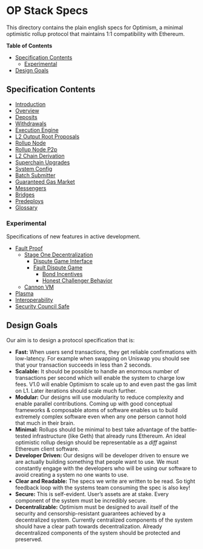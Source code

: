 # OP Stack Specs

This directory contains the plain english specs for Optimism, a minimal optimistic rollup protocol
that maintains 1:1 compatibility with Ethereum.

<!-- START doctoc generated TOC please keep comment here to allow auto update -->
<!-- DON'T EDIT THIS SECTION, INSTEAD RE-RUN doctoc TO UPDATE -->
**Table of Contents**

- [Specification Contents](#specification-contents)
  - [Experimental](#experimental)
- [Design Goals](#design-goals)

<!-- END doctoc generated TOC please keep comment here to allow auto update -->

## Specification Contents

- [Introduction](introduction.md)
- [Overview](protocol/overview.md)
- [Deposits](protocol/deposits.md)
- [Withdrawals](protocol/withdrawals.md)
- [Execution Engine](protocol/exec-engine.md)
- [L2 Output Root Proposals](protocol/proposals.md)
- [Rollup Node](protocol/rollup-node.md)
- [Rollup Node P2p](protocol/rollup-node-p2p.md)
- [L2 Chain Derivation](protocol/derivation.md)
- [Superchain Upgrades](protocol/superchain-upgrades.md)
- [System Config](protocol/system_config.md)
- [Batch Submitter](protocol/batcher.md)
- [Guaranteed Gas Market](protocol/guaranteed-gas-market.md)
- [Messengers](protocol/messengers.md)
- [Bridges](protocol/bridges.md)
- [Predeploys](protocol/predeploys.md)
- [Glossary](glossary.md)

### Experimental

Specifications of new features in active development.

- [Fault Proof](./experimental/fault-proof/index.md)
  - [Stage One Decentralization]()
    - [Dispute Game Interface](./experimental/fault-proof/stage-one/dispute-game-interface.md)
    - [Fault Dispute Game](./experimental/fault-proof/stage-one/fault-dispute-game.md)
      - [Bond Incentives](./experimental/fault-proof/stage-one/bond-incentives.md)
      - [Honest Challenger Behavior](./experimental/fault-proof/stage-one/honest-challenger-fdg.md)
  - [Cannon VM](./experimental/fault-proof/cannon-fault-proof-vm.md)
- [Plasma](./experimental/plasma.md)
- [Interoperability](./interop/overview.md)
- [Security Council Safe](./experimental/security-council-safe.md)

## Design Goals

Our aim is to design a protocol specification that is:

- **Fast:** When users send transactions, they get reliable confirmations with low-latency.
  For example when swapping on Uniswap you should see that your transaction succeeds in less than 2
  seconds.
- **Scalable:** It should be possible to handle an enormous number of transactions
  per second which will enable the system to charge low fees.
  V1.0 will enable Optimism to scale up to and even past the gas limit on L1.
  Later iterations should scale much further.
- **Modular:** Our designs will use modularity to reduce complexity and enable parallel
  contributions. Coming up with good conceptual frameworks & composable atoms of software enables us
  to build extremely complex software even when any one person cannot hold that much in their brain.
- **Minimal:** Rollups should be minimal to best take advantage of the battle-tested infrastructure
  (like Geth) that already runs Ethereum. An ideal optimistic rollup design should be representable
  as a _diff_ against Ethereum client software.
- **Developer Driven:** Our designs will be developer driven to ensure we are actually building
  something that people want to use. We must constantly engage with the developers who will be using
  our software to avoid creating a system no one wants to use.
- **Clear and Readable:** The specs we write are written to be read. So tight feedback loop with the
  systems team consuming the spec is also key!
- **Secure:** This is self-evident.
  User’s assets are at stake. Every component of the system must be incredibly secure.
- **Decentralizable:** Optimism must be designed to avail itself of the security and
  censorship-resistant guarantees achieved by a decentralized system.
  Currently centralized components of the system should have a clear path towards decentralization.
  Already decentralized components of the system should be protected and preserved.
